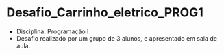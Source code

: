 # Desafio_Carrinho_eletrico_PROG1
- Disciplina: Programação I
- Desafio realizado por um grupo de 3 alunos, e apresentado em sala de aula.
